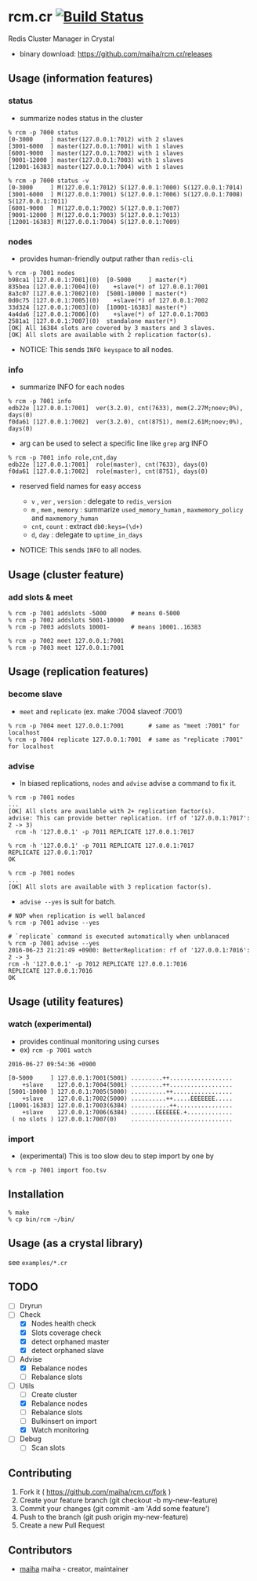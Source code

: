 # rcm.cr [![Build Status](https://travis-ci.org/maiha/rcm.cr.svg?branch=master)](https://travis-ci.org/maiha/rcm.cr)

Redis Cluster Manager in Crystal

- binary download: https://github.com/maiha/rcm.cr/releases

## Usage (information features)

### status

- summarize nodes status in the cluster

```shell
% rcm -p 7000 status
[0-3000     ] master(127.0.0.1:7012) with 2 slaves
[3001-6000  ] master(127.0.0.1:7001) with 1 slaves
[6001-9000  ] master(127.0.0.1:7002) with 1 slaves
[9001-12000 ] master(127.0.0.1:7003) with 1 slaves
[12001-16383] master(127.0.0.1:7004) with 1 slaves

% rcm -p 7000 status -v
[0-3000     ] M(127.0.0.1:7012) S(127.0.0.1:7000) S(127.0.0.1:7014)
[3001-6000  ] M(127.0.0.1:7001) S(127.0.0.1:7006) S(127.0.0.1:7008) S(127.0.0.1:7011)
[6001-9000  ] M(127.0.0.1:7002) S(127.0.0.1:7007)
[9001-12000 ] M(127.0.0.1:7003) S(127.0.0.1:7013)
[12001-16383] M(127.0.0.1:7004) S(127.0.0.1:7009)
```

### nodes

- provides human-friendly output rather than `redis-cli`

```shell
% rcm -p 7001 nodes
b98ca1 [127.0.0.1:7001](0)  [0-5000     ] master(*)
835bea [127.0.0.1:7004](0)    +slave(*) of 127.0.0.1:7001
8a3c07 [127.0.0.1:7002](0)  [5001-10000 ] master(*)
0d0c75 [127.0.0.1:7005](0)    +slave(*) of 127.0.0.1:7002
33d324 [127.0.0.1:7003](0)  [10001-16383] master(*)
4a4da6 [127.0.0.1:7006](0)    +slave(*) of 127.0.0.1:7003
2581a1 [127.0.0.1:7007](0)  standalone master(*)
[OK] All 16384 slots are covered by 3 masters and 3 slaves.
[OK] All slots are available with 2 replication factor(s).
```
- NOTICE: This sends `INFO keyspace` to all nodes.

### info

- summarize INFO for each nodes

```shell
% rcm -p 7001 info
edb22e [127.0.0.1:7001]  ver(3.2.0), cnt(7633), mem(2.27M;noev;0%), days(0)
f0da61 [127.0.0.1:7002]  ver(3.2.0), cnt(8751), mem(2.61M;noev;0%), days(0)
```

- arg can be used to select a specific line like `grep` arg INFO

```shell
% rcm -p 7001 info role,cnt,day
edb22e [127.0.0.1:7001]  role(master), cnt(7633), days(0)
f0da61 [127.0.0.1:7002]  role(master), cnt(8751), days(0)
```

- reserved field names for easy access
  - `v` , `ver` , `version` : delegate to `redis_version`
  - `m` , `mem` , `memory` : summarize `used_memory_human` , `maxmemory_policy` and `maxmemory_human`
  - `cnt`, `count` : extract `db0:keys=(\d+)`
  - `d`, `day` : delegate to `uptime_in_days`

- NOTICE: This sends `INFO` to all nodes.


## Usage (cluster feature)

### add slots & meet

```shell
% rcm -p 7001 addslots -5000       # means 0-5000
% rcm -p 7002 addslots 5001-10000
% rcm -p 7003 addslots 10001-      # means 10001..16383

% rcm -p 7002 meet 127.0.0.1:7001
% rcm -p 7003 meet 127.0.0.1:7001
```

## Usage (replication features)

### become slave

- `meet` and `replicate` (ex. make :7004 slaveof :7001)

```shell
% rcm -p 7004 meet 127.0.0.1:7001       # same as "meet :7001" for localhost
% rcm -p 7004 replicate 127.0.0.1:7001  # same as "replicate :7001" for localhost
```

### advise

- In biased replications, `nodes` and `advise` advise a command to fix it.
```
% rcm -p 7001 nodes
...
[OK] All slots are available with 2+ replication factor(s).
advise: This can provide better replication. (rf of '127.0.0.1:7017': 2 -> 3)
  rcm -h '127.0.0.1' -p 7011 REPLICATE 127.0.0.1:7017

% rcm -h '127.0.0.1' -p 7011 REPLICATE 127.0.0.1:7017
REPLICATE 127.0.0.1:7017
OK

% rcm -p 7001 nodes
...
[OK] All slots are available with 3 replication factor(s).
```

- `advise --yes` is suit for batch.

```
# NOP when replication is well balanced
% rcm -p 7001 advise --yes

# `replicate` command is executed automatically when unblanaced
% rcm -p 7001 advise --yes
2016-06-23 21:21:49 +0900: BetterReplication: rf of '127.0.0.1:7016': 2 -> 3
rcm -h '127.0.0.1' -p 7012 REPLICATE 127.0.0.1:7016
REPLICATE 127.0.0.1:7016
OK
```

## Usage (utility features)

### watch (experimental)

- provides continual monitoring using curses
- ex) `rcm -p 7001 watch`

```
2016-06-27 09:54:36 +0900

[0-5000     ] 127.0.0.1:7001(5001) .........++..................
    +slave    127.0.0.1:7004(5001) .........++..................
[5001-10000 ] 127.0.0.1:7005(5000) ..........++.................
    +slave    127.0.0.1:7002(5000) ..........++.....EEEEEEE.....
[10001-16383] 127.0.0.1:7003(6384) ...........++................
    +slave    127.0.0.1:7006(6384) .......EEEEEEE.+.............
 ( no slots ) 127.0.0.1:7007(0)    .............................
```

### import

- (experimental) This is too slow deu to step import by one by

```shell
% rcm -p 7001 import foo.tsv
```

## Installation

```shell
% make
% cp bin/rcm ~/bin/
```

## Usage (as a crystal library)

see `examples/*.cr`

## TODO

- [ ] Dryrun
- [ ] Check
  - [x] Nodes health check
  - [x] Slots coverage check
  - [x] detect orphaned master
  - [x] detect orphaned slave
- [ ] Advise
  - [x] Rebalance nodes
  - [ ] Rebalance slots
- [ ] Utils
  - [ ] Create cluster
  - [x] Rebalance nodes
  - [ ] Rebalance slots
  - [ ] Bulkinsert on import
  - [x] Watch monitoring
- [ ] Debug
  - [ ] Scan slots

## Contributing

1. Fork it ( https://github.com/maiha/rcm.cr/fork )
2. Create your feature branch (git checkout -b my-new-feature)
3. Commit your changes (git commit -am 'Add some feature')
4. Push to the branch (git push origin my-new-feature)
5. Create a new Pull Request

## Contributors

- [maiha](https://github.com/maiha) maiha - creator, maintainer
